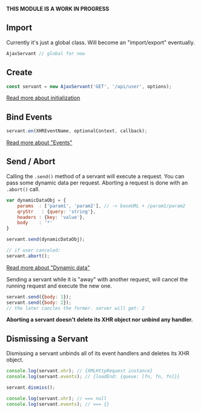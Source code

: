 **THIS MODULE IS A WORK IN PROGRESS**

Import
------
Currently it's just a global class. Will become an "import/export" eventually.
```js
AjaxServant // global for now
```




Create
------
```js
const servant = new AjaxServant('GET', '/api/user', options);
```

[Read more about initialization](./init.md)




Bind Events
-----------
```js
servant.on(XHREventName, optionalContext, callback);
```
[Read more about "Events"](./events.md)




Send / Abort
------------
Calling the `.send()` method of a servant will execute a request. You can pass some dynamic data per request.
Aborting a request is done with an `.abort()` call.
```js
var dynamicDataObj = {
	params  : ['param1', 'param2'], // -> baseURL + /param1/param2
	qryStr   : {query: 'string'},
	headers : {key: 'value'},
	body    : '*'
}

servant.send(dynamicDataObj);

// if user canceled:
servant.abort();
```
[Read more about "Dynamic data"](./dynamic-data.md)

Sending a servant while it is "away" with another request, will cancel the running request and execute the new one.
```js
servant.send({body: 1});
servant.send({body: 2});
// the later cancles the former. server will get: 2
```
**Aborting a servant doesn't delete its XHR object nor unbind any handler.**




Dismissing a Servant
--------------------
Dismissing a servant unbinds all of its event handlers and deletes its XHR object.
```js
console.log(servant.xhr); // {XMLHttpRequest instance}
console.log(servant.events); // {loadEnd: {queue: [fn, fn, fn]}}

servant.dismiss();

console.log(servant.xhr); // === null
console.log(servant.events); // === {}
```
